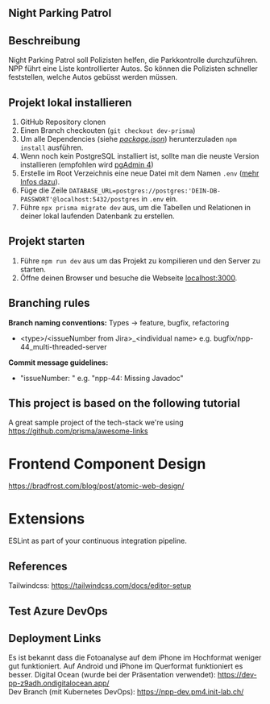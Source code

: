 ## Night Parking Patrol

## Beschreibung
Night Parking Patrol soll Polizisten helfen, die Parkkontrolle durchzuführen. NPP führt eine Liste kontrollierter Autos. So können die Polizisten schneller feststellen, welche Autos gebüsst werden müssen.

## Projekt lokal installieren
1. GitHub Repository clonen
2. Einen Branch checkouten (```git checkout dev-prisma```)
3. Um alle Dependencies (siehe [*package.json*](https://github.com/PM4-Gruppe/parking-patrol/blob/main/package.json)) herunterzuladen ```npm install``` ausführen.
4. Wenn noch kein PostgreSQL installiert ist, sollte man die neuste Version installieren (empfohlen wird [pgAdmin 4](https://www.pgadmin.org/download/))
5. Erstelle im Root Verzeichnis eine neue Datei mit dem Namen ```.env``` ([mehr Infos dazu](https://www.codementor.io/@parthibakumarmurugesan/what-is-env-how-to-set-up-and-run-a-env-file-in-node-1pnyxw9yxj)).
6. Füge die Zeile ```DATABASE_URL=postgres://postgres:'DEIN-DB-PASSWORT'@localhost:5432/postgres``` in ```.env``` ein.
7. Führe ```npx prisma migrate dev``` aus, um die Tabellen und Relationen in deiner lokal laufenden Datenbank zu erstellen.

## Projekt starten
1. Führe ```npm run dev``` aus um das Projekt zu kompilieren und den Server zu starten.
2. Öffne deinen Browser und besuche die Webseite [localhost:3000](http://localhost:3000/).

## Branching rules

**Branch naming conventions:** Types -> feature, bugfix, refactoring

- \<type\>/\<issueNumber from Jira\>_\<individual name\>
  e.g. bugfix/npp-44_multi-threaded-server

**Commit message guidelines:**

- "issueNumber: <commit message>" e.g. "npp-44: Missing Javadoc"

## This project is based on the following tutorial
A great sample project of the tech-stack we're using https://github.com/prisma/awesome-links

# Frontend Component Design
https://bradfrost.com/blog/post/atomic-web-design/

# Extensions
ESLint as part of your continuous integration pipeline.

## References

Tailwindcss: https://tailwindcss.com/docs/editor-setup

## Test Azure DevOps

## Deployment Links
Es ist bekannt dass die Fotoanalyse auf dem iPhone im Hochformat weniger gut funktioniert. Auf Android und iPhone im Querformat funktioniert es besser.
Digital Ocean (wurde bei der Präsentation verwendet): https://dev-pp-z9adh.ondigitalocean.app/ <br />
Dev Branch (mit Kubernetes DevOps): https://npp-dev.pm4.init-lab.ch/
